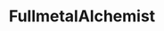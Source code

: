 ---
title: FullmetalAlchemist
crosslinks:
- Cakes
- livven
- mildlyinteresting
- FlashTV
- NetflixViaVPN
- audiodrama
- Pixiv
- xkcd
- AMAAggregator
---